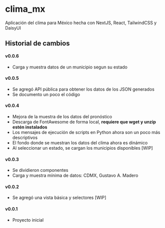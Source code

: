 # clima_mx

Aplicación del clima para México hecha con NextJS, React, TailwindCSS y DaisyUI

## Historial de cambios

#### v0.0.6
- Carga y muestra datos de un municipio segun su estado

#### v0.0.5
- Se agregó API pública para obtener los datos de los JSON generados
- Se documento un poco el código

#### v0.0.4
- Mejora de la muestra de los datos del pronóstico
- Descarga de FontAwesome de forma local, **requiere que wget y unzip estén instalados**
- Los mensajes de ejecución de scripts en Python ahora son un poco más descriptivos
- El fondo donde se muestran los datos del clima ahora es dinámico
- Al seleccionar un estado, se cargan los municipios disponibles [WIP]

#### v0.0.3
- Se dividieron componentes
- Carga y muestra mínima de datos: CDMX, Gustavo A. Madero

#### v0.0.2
- Se agregó una vista básica y selectores [WIP]

#### v0.0.1
- Proyecto inicial
